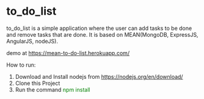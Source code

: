 # to_do_list 

to_do_list is a simple application where the user can add tasks to be done and remove tasks that are done.
It is based on MEAN(MongoDB, ExpressJS, AngularJS, nodeJS).

demo at https://mean-to-do-list.herokuapp.com/

How to run:
1. Download and Install nodejs from https://nodejs.org/en/download/
2. Clone this Project
3. Run the command <font color="green">npm install</font>
